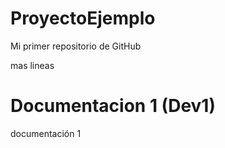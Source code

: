 # ProyectoEjemplo
Mi primer repositorio de GitHub

mas lineas

# Documentacion 1 (Dev1)

documentación 1